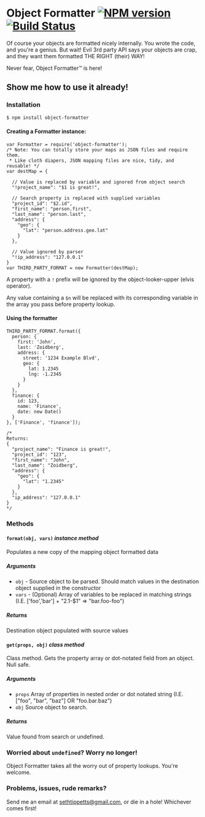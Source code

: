 # Object Formatter [![NPM version](https://img.shields.io/npm/v/obj-format.svg)](https://www.npmjs.org/package/obj-format) [![Build Status](https://travis-ci.org/SethTippetts/object-formatter.svg?branch=master)](https://travis-ci.org/SethTippetts/object-formatter)

Of course your objects are formatted nicely internally. You wrote the code, and you're a genius. But wait! Evil 3rd party API says your objects are crap, and they want them formatted THE RIGHT (their) WAY!

Never fear, Object Formatter™ is here!

## Show me how to use it already!

### Installation

```sh
$ npm install object-formatter
```

#### Creating a Formatter instance:
```
var Formatter = require('object-formatter');
/* Note: You can totally store your maps as JSON files and require them. 
 * Like cloth diapers, JSON mapping files are nice, tidy, and reusable! */
var destMap = {

  // Value is replaced by variable and ignored from object search
  "!project_name": "$1 is great!",

  // Search property is replaced with supplied variables
  "project_id": "$2.id",
  "first_name": "person.first",
  "last_name": "person.last",
  "address": {
    "geo": {
      "lat": "person.address.geo.lat"
    }
  },

  // Value ignored by parser
  "!ip_address": "127.0.0.1"
}
var THIRD_PARTY_FORMAT = new Formatter(destMap);
```

A property with a `!` prefix will be ignored by the object-looker-upper (elvis operator).

Any value containing a `$n` will be replaced with its corresponding variable in the array you pass before property lookup.

#### Using the formatter
```
THIRD_PARTY_FORMAT.format({
  person: {
    first: 'John',
    last: 'Zoidberg',
    address: {
      street: '1234 Example Blvd',
      geo: {
        lat: 1.2345
        lng: -1.2345
      }
    }
  },
  finance: {
    id: 123,
    name: 'Finance',
    date: new Date()
  }
}, ['Finance', 'finance']);

/* 
Returns:
{
  "project_name": "Finance is great!",
  "project_id": "123",
  "first_name": "John",
  "last_name": "Zoidberg",
  "address": {
    "geo": {
      "lat": "1.2345"
    }
  },
  "ip_address": "127.0.0.1"
}
*/
```

### Methods

#### `format(obj, vars)` _instance method_

Populates a new copy of the mapping object formatted data

##### Arguments
- `obj` - Source object to be parsed. Should match values in the destination object supplied in the constructor
- `vars` - (Optional) Array of variables to be replaced in matching strings (I.E. ['foo','bar'] + "$2.$1-$1" => "bar.foo-foo")

##### Returns
Destination object populated with source values

#### `get(props, obj)` _class method_
Class method. Gets the property array or dot-notated field from an object. Null safe.

##### Arguments
- `props`     Array of properties in nested order or dot notated string (I.E. ["foo", "bar", "baz"] OR "foo.bar.baz")
- `obj`       Source object to search.

##### Returns
Value found from search or undefined.

### Worried about `undefined`? Worry no longer!

Object Formatter takes all the worry out of property lookups. You're welcome.

### Problems, issues, rude remarks?
Send me an email at sethtippetts@gmail.com, or die in a hole! Whichever comes first!
